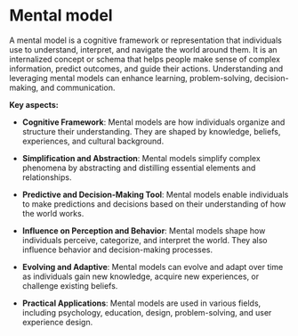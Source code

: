 # Mental model

A mental model is a cognitive framework or representation that individuals use to understand, interpret, and navigate the world around them. It is an internalized concept or schema that helps people make sense of complex information, predict outcomes, and guide their actions. Understanding and leveraging mental models can enhance learning, problem-solving, decision-making, and communication.

**Key aspects:**

* **Cognitive Framework**: Mental models are how individuals organize and structure their understanding. They are shaped by knowledge, beliefs, experiences, and cultural background.

* **Simplification and Abstraction**: Mental models simplify complex phenomena by abstracting and distilling essential elements and relationships.

* **Predictive and Decision-Making Tool**: Mental models enable individuals to make predictions and decisions based on their understanding of how the world works.

* **Influence on Perception and Behavior**: Mental models shape how individuals perceive, categorize, and interpret the world. They also influence behavior and decision-making processes.

* **Evolving and Adaptive**: Mental models can evolve and adapt over time as individuals gain new knowledge, acquire new experiences, or challenge existing beliefs.

* **Practical Applications**: Mental models are used in various fields, including psychology, education, design, problem-solving, and user experience design.
